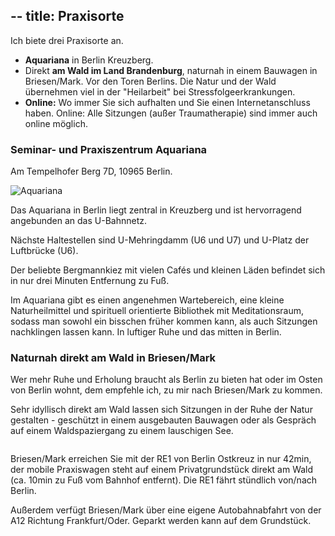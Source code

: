 --
title: Praxisorte
---


Ich biete drei Praxisorte an. 
- **Aquariana** in Berlin Kreuzberg.
- Direkt **am Wald im Land Brandenburg**, naturnah in einem Bauwagen in Briesen/Mark. Vor den Toren Berlins. Die Natur und der Wald übernehmen viel in der "Heilarbeit" bei Stressfolgeerkrankungen.
- **Online:** Wo immer Sie sich aufhalten und Sie einen Internetanschluss haben. Online: Alle Sitzungen (außer Traumatherapie) sind immer auch online möglich. 
  
### Seminar- und Praxiszentrum Aquariana
Am Tempelhofer Berg 7D, 10965 Berlin.

![Aquariana]()

Das Aquariana in Berlin liegt zentral in Kreuzberg und ist hervorragend angebunden an das U-Bahnnetz. 

Nächste Haltestellen sind U-Mehringdamm (U6 und U7) und U-Platz der Luftbrücke (U6). 

Der beliebte Bergmannkiez mit vielen Cafés und kleinen Läden befindet sich in nur drei Minuten Entfernung zu Fuß. 

Im Aquariana gibt es einen angenehmen Wartebereich, eine kleine Naturheilmittel und spirituell orientierte Bibliothek mit Meditationsraum, sodass man sowohl ein bisschen früher kommen kann, als auch Sitzungen nachklingen lassen kann. 
In luftiger Ruhe und das mitten in Berlin. 

### Naturnah direkt am Wald in Briesen/Mark
Wer mehr Ruhe und Erholung braucht als Berlin zu bieten hat oder im Osten von Berlin wohnt, dem empfehle ich, zu mir nach Briesen/Mark zu kommen. 

Sehr idyllisch direkt am Wald lassen sich Sitzungen in der Ruhe der Natur gestalten - geschützt in einem ausgebauten Bauwagen oder als Gespräch auf einem Waldspaziergang zu einem lauschigen See.

![]()

Briesen/Mark erreichen Sie mit der RE1 von Berlin Ostkreuz in nur 42min, der mobile Praxiswagen steht auf einem Privatgrundstück direkt am Wald (ca. 10min zu Fuß vom Bahnhof entfernt). Die RE1 fährt stündlich von/nach Berlin.

Außerdem verfügt Briesen/Mark über eine eigene Autobahnabfahrt von der A12 Richtung Frankfurt/Oder. Geparkt werden kann auf dem Grundstück. 



